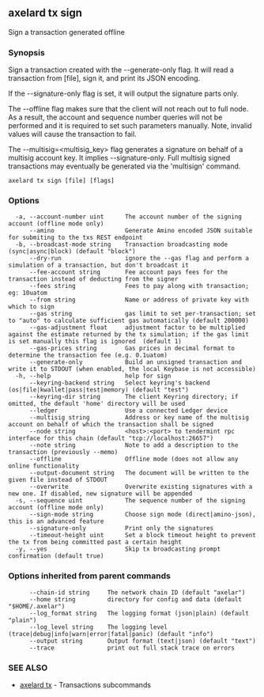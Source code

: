 ## axelard tx sign

Sign a transaction generated offline

### Synopsis

Sign a transaction created with the --generate-only flag.
It will read a transaction from \[file\], sign it, and print its JSON encoding.

If the --signature-only flag is set, it will output the signature parts only.

The --offline flag makes sure that the client will not reach out to full node.
As a result, the account and sequence number queries will not be performed and
it is required to set such parameters manually. Note, invalid values will cause
the transaction to fail.

The --multisig=\<multisig_key> flag generates a signature on behalf of a multisig account
key. It implies --signature-only. Full multisig signed transactions may eventually
be generated via the 'multisign' command.

```
axelard tx sign [file] [flags]
```

### Options

```
  -a, --account-number uint      The account number of the signing account (offline mode only)
      --amino                    Generate Amino encoded JSON suitable for submiting to the txs REST endpoint
  -b, --broadcast-mode string    Transaction broadcasting mode (sync|async|block) (default "block")
      --dry-run                  ignore the --gas flag and perform a simulation of a transaction, but don't broadcast it
      --fee-account string       Fee account pays fees for the transaction instead of deducting from the signer
      --fees string              Fees to pay along with transaction; eg: 10uatom
      --from string              Name or address of private key with which to sign
      --gas string               gas limit to set per-transaction; set to "auto" to calculate sufficient gas automatically (default 200000)
      --gas-adjustment float     adjustment factor to be multiplied against the estimate returned by the tx simulation; if the gas limit is set manually this flag is ignored  (default 1)
      --gas-prices string        Gas prices in decimal format to determine the transaction fee (e.g. 0.1uatom)
      --generate-only            Build an unsigned transaction and write it to STDOUT (when enabled, the local Keybase is not accessible)
  -h, --help                     help for sign
      --keyring-backend string   Select keyring's backend (os|file|kwallet|pass|test|memory) (default "test")
      --keyring-dir string       The client Keyring directory; if omitted, the default 'home' directory will be used
      --ledger                   Use a connected Ledger device
      --multisig string          Address or key name of the multisig account on behalf of which the transaction shall be signed
      --node string              <host>:<port> to tendermint rpc interface for this chain (default "tcp://localhost:26657")
      --note string              Note to add a description to the transaction (previously --memo)
      --offline                  Offline mode (does not allow any online functionality
      --output-document string   The document will be written to the given file instead of STDOUT
      --overwrite                Overwrite existing signatures with a new one. If disabled, new signature will be appended
  -s, --sequence uint            The sequence number of the signing account (offline mode only)
      --sign-mode string         Choose sign mode (direct|amino-json), this is an advanced feature
      --signature-only           Print only the signatures
      --timeout-height uint      Set a block timeout height to prevent the tx from being committed past a certain height
  -y, --yes                      Skip tx broadcasting prompt confirmation (default true)
```

### Options inherited from parent commands

```
      --chain-id string     The network chain ID (default "axelar")
      --home string         directory for config and data (default "$HOME/.axelar")
      --log_format string   The logging format (json|plain) (default "plain")
      --log_level string    The logging level (trace|debug|info|warn|error|fatal|panic) (default "info")
      --output string       Output format (text|json) (default "text")
      --trace               print out full stack trace on errors
```

### SEE ALSO

- [axelard tx](axelard_tx.md)	 - Transactions subcommands
